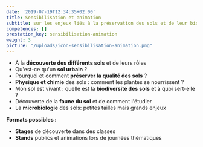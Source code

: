 ```yaml
---
date: '2019-07-19T12:34:35+02:00'
title: Sensibilisation et animation
subtitle: sur les enjeux liés à la préservation des sols et de leur biodiversité
competences: []
prestation_key: sensibilisation-animation
weight: 3
picture: "/uploads/icon-sensibilisation-animation.png"
---
```

* A la **découverte des différents sols** et de leurs rôles
* Qu'est-ce qu'un **sol urbain** ?
* Pourquoi et comment **préserver la qualité des sols** ?
* **Physique et chimie** des sols : comment les plantes se nourrissent ?
* Mon sol est vivant : quelle est la **biodiversité des sols** et à quoi sert-elle ?
* Découverte de la **faune du sol** et de comment l'étudier
* La **microbiologie** des sols: petites tailles mais grands enjeux

**Formats possibles :**

* **Stages** de découverte dans des classes
* **Stands** publics et animations lors de journées thématiques